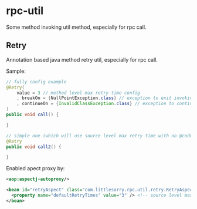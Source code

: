 # rpc-util

Some method invoking util method, especially for rpc call.

## Retry

Annotation based java method retry util, especially for rpc call.

Sample:

```java
// fully config example
@Retry(
    value = 3 // method level max retry time config
    , breakOn = {NullPointException.class} // exception to exit invoking
    , continueOn = {InvalidClassException.class} // exception to continue retry
)
public void call() {

}

// simple one (which will use source level max retry time with no @code{breakOn} and no @code{continueOn}):
@Retry
public void call2() {

}
```

Enabled apect proxy by:

```xml
<aop:aspectj-autoproxy/>

<bean id="retryAspect" class="com.littlesorry.rpc.util.retry.RetryAspect">
  <property name="defaultRetryTimes" value="3" /> <!-- source level max retry time config -->
</bean>
```

